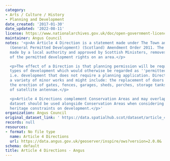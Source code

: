 ```yaml
---
category:
- Arts / Culture / History
- Planning and Development
date_created: '2017-01-30'
date_updated: '2022-08-11'
license: https://www.nationalarchives.gov.uk/doc/open-government-licence/version/3/
maintainer: Angus Council
notes: '<p>An Article 4 Direction is a statement made under The Town and Country Planning
  (General Permitted Development) (Scotland) Amendment Order 2011. The Direction,
  made by a local authority and approved by Scottish Ministers, removes all or some
  of the permitted development rights on an area.</p>

  <p>The effect of a Direction is that planning permission will be required for specific
  types of development which would otherwise be regarded as ''permitted development'',
  i.e. development that does not require a planning application. Directions can cover
  a variety of minor works and might include: the replacement of doors and windows,
  the erection of gates, fences, garages, sheds, porches, storage tanks or the installation
  of satellite antennae.</p>

  <p>Article 4 Directions complement Conservation Areas and may overlap these. This
  dataset should be used alongside Conservation Areas when considering built environment
  heritage constraints on development.</p>'
organization: Angus Council
original_dataset_link: ' https://data.spatialhub.scot/dataset/article_4_directions-an'
records: null
resources:
- format: No file type
  name: Article 4 Directions
  url: https://data.angus.gov.uk/geoserver/inspire/ows?version=2.0.0&
schema: default
title: Article 4 Directions - Angus
---
```

